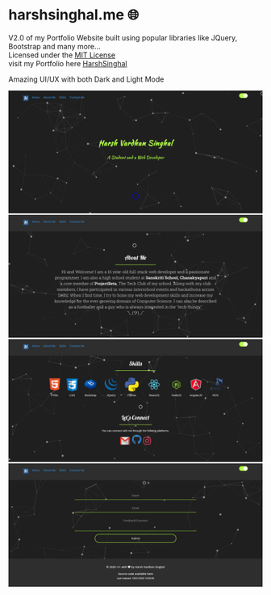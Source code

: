# harshsinghal.me 🌐 
V2.0 of my Portfolio Website built using popular libraries like JQuery, Bootstrap and many more... <br>
Licensed under the <a href="https://github.com/harsh778/harsh778.github.io/blob/master/LICENSE">MIT License</a> <br>
visit my Portfolio here [HarshSinghal](https://harshsinghal.me)

Amazing UI/UX with both Dark and Light Mode

![Portfolio](/Images/screen1.png)
![Portfolio](/Images/screen2.png)
![Portfolio](/Images/screen3.png)
![Portfolio](/Images/screen4.png)


